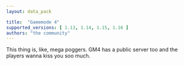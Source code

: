 ```yaml
---
layout: data_pack

title:  "Gamemode 4"
supported_versions: [ 1.13, 1.14, 1.15, 1.16 ]
authors: "the community"
---
```


This thing is, like, mega poggers. GM4 has a public server too and the players wanna kiss you soo much.
